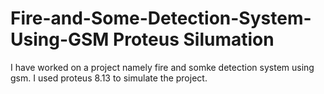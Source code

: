 # Fire-and-Some-Detection-System-Using-GSM Proteus Silumation
I have worked on a project namely fire and somke detection system using gsm. I used proteus 8.13 to simulate the project. 
